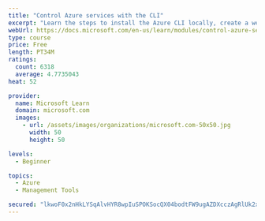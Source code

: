 ```yaml
---
title: "Control Azure services with the CLI"
excerpt: "Learn the steps to install the Azure CLI locally, create a website, and manage Azure resources using the CLI."
webUrl: https://docs.microsoft.com/en-us/learn/modules/control-azure-services-with-cli/
type: course
price: Free
length: PT34M
ratings:
  count: 6318
  average: 4.7735043
heat: 52

provider:
  name: Microsoft Learn
  domain: microsoft.com
  images:
    - url: /assets/images/organizations/microsoft.com-50x50.jpg
      width: 50
      height: 50

levels:
  - Beginner

topics:
  - Azure
  - Management Tools

secured: "lkwoF0x2nHkLYSqAlvHYR8wpIuSPOKSocQX04bodtFW9ugAZDXcczAgRlUk2xXDf8T8b00ULza0JValywVeJ6iGoV8HOx0EZv9QSDJeqtUTWWxJDKUwXCqsH76fuFl9/g+kF4WyVUcg6vXAz01xtckdl474uQg2TgHyYP+pin7fqbbko+tVAbI8+UJBE4oJnnNhcAV7NSwqgsZsVNvXvXZsqj+gLxQIaQ9hdZQXedMMETp9+Ox3LJf+r3ZVdUuNsu9PPGg4qcFFhIgIbpp2iCS80Yx4yVcDjX4rLh29dEbvOq2bI6Hojx962xLAqRcLwEaAlwvqRpjgR+8D3ph1AHgWFGBL6JBkDa38i0+dJcvS47rsEyzVokwjxE26qMol9sdWUG4Cpo33ZtG//qY95IxRJhVcaQ1MRvlfwc+RLiv4=;onUtlB8PlZ2jqmH1Gcyzag=="
---
```


